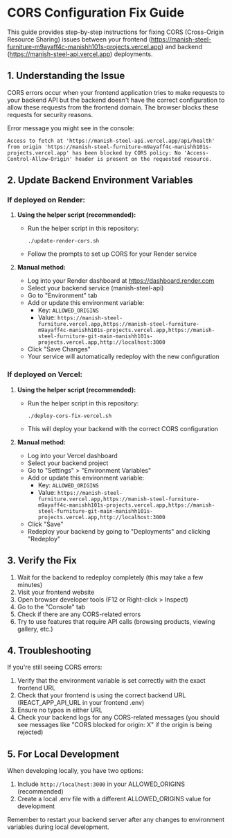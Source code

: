 # CORS Configuration Fix Guide

This guide provides step-by-step instructions for fixing CORS (Cross-Origin Resource Sharing) issues between your frontend (https://manish-steel-furniture-m9ayaff4c-manishh101s-projects.vercel.app) and backend (https://manish-steel-api.vercel.app) deployments.

## 1. Understanding the Issue

CORS errors occur when your frontend application tries to make requests to your backend API but the backend doesn't have the correct configuration to allow these requests from the frontend domain. The browser blocks these requests for security reasons.

Error message you might see in the console:
```
Access to fetch at 'https://manish-steel-api.vercel.app/api/health' from origin 'https://manish-steel-furniture-m9ayaff4c-manishh101s-projects.vercel.app' has been blocked by CORS policy: No 'Access-Control-Allow-Origin' header is present on the requested resource.
```

## 2. Update Backend Environment Variables

### If deployed on Render:

1. **Using the helper script (recommended):**
   - Run the helper script in this repository:
     ```
     ./update-render-cors.sh
     ```
   - Follow the prompts to set up CORS for your Render service

2. **Manual method:**
   - Log into your Render dashboard at https://dashboard.render.com
   - Select your backend service (manish-steel-api)
   - Go to "Environment" tab
   - Add or update this environment variable:
     - Key: `ALLOWED_ORIGINS`
     - Value: `https://manish-steel-furniture.vercel.app,https://manish-steel-furniture-m9ayaff4c-manishh101s-projects.vercel.app,https://manish-steel-furniture-git-main-manishh101s-projects.vercel.app,http://localhost:3000`
   - Click "Save Changes"
   - Your service will automatically redeploy with the new configuration

### If deployed on Vercel:

1. **Using the helper script (recommended):**
   - Run the helper script in this repository:
     ```
     ./deploy-cors-fix-vercel.sh
     ```
   - This will deploy your backend with the correct CORS configuration

2. **Manual method:**
   - Log into your Vercel dashboard
   - Select your backend project
   - Go to "Settings" > "Environment Variables"
   - Add or update this environment variable:
     - Key: `ALLOWED_ORIGINS`
     - Value: `https://manish-steel-furniture.vercel.app,https://manish-steel-furniture-m9ayaff4c-manishh101s-projects.vercel.app,https://manish-steel-furniture-git-main-manishh101s-projects.vercel.app,http://localhost:3000`
   - Click "Save"
   - Redeploy your backend by going to "Deployments" and clicking "Redeploy"

## 3. Verify the Fix

1. Wait for the backend to redeploy completely (this may take a few minutes)
2. Visit your frontend website
3. Open browser developer tools (F12 or Right-click > Inspect)
4. Go to the "Console" tab
5. Check if there are any CORS-related errors
6. Try to use features that require API calls (browsing products, viewing gallery, etc.)

## 4. Troubleshooting

If you're still seeing CORS errors:

1. Verify that the environment variable is set correctly with the exact frontend URL
2. Check that your frontend is using the correct backend URL (REACT_APP_API_URL in your frontend .env)
3. Ensure no typos in either URL
4. Check your backend logs for any CORS-related messages (you should see messages like "CORS blocked for origin: X" if the origin is being rejected)

## 5. For Local Development

When developing locally, you have two options:

1. Include `http://localhost:3000` in your ALLOWED_ORIGINS (recommended)
2. Create a local .env file with a different ALLOWED_ORIGINS value for development

Remember to restart your backend server after any changes to environment variables during local development.
